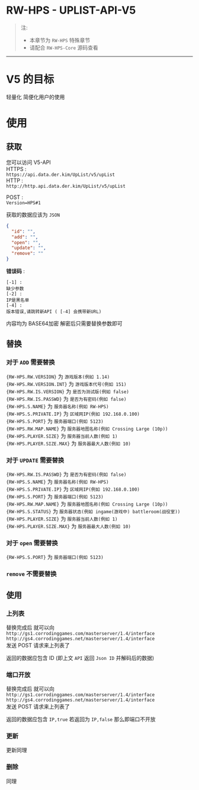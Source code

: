 # RW-HPS - UPLIST-API-V5

> 注:
> - 本章节为 `RW-HPS` 特殊章节
> - 请配合 `RW-HPS-Core` 源码查看

----------------------
# V5 的目标
轻量化 简便化用户的使用

# 使用
## 获取
您可以访问 V5-API   
HTTPS :  
`https://api.data.der.kim/UpList/v5/upList`  
HTTP :  
`http://http.api.data.der.kim/UpList/v5/upList`  

POST :  
`Version=HPS#1`  

获取的数据应该为 `JSON`  
```json
{
  "id": "",
  "add": "",
  "open": "",
  "update": "",
  "remove": ""
}
```

**错误码** :
```
[-1] :
缺少参数
[-2] :
IP是黑名单
[-4] :
版本错误,请跳转新API ( [-4] 会携带新URL)
```

内容均为 BASE64加密  解密后只需要替换参数即可  

## 替换
### 对于 `ADD` 需要替换
`{RW-HPS.RW.VERSION}` 为 `游戏版本(例如 1.14)`  
`{RW-HPS.RW.VERSION.INT}` 为 `游戏版本代号(例如 151)`  
`{RW-HPS.RW.IS.VERSION}` 为 `是否为测试版(例如 false)`  
`{RW-HPS.RW.IS.PASSWD}` 为 `是否为有密码(例如 false)`  
`{RW-HPS.S.NAME}` 为 `服务器名称(例如 RW-HPS)`  
`{RW-HPS.S.PRIVATE.IP}` 为 `区域网IP(例如 192.168.0.100)`  
`{RW-HPS.S.PORT}` 为 `服务器端口(例如 5123)`  
`{RW-HPS.RW.MAP.NAME}` 为 `服务器地图名称(例如 Crossing Large (10p))`  
`{RW-HPS.PLAYER.SIZE}` 为 `服务器当前人数(例如 1)`  
`{RW-HPS.PLAYER.SIZE.MAX}`  为 `服务器最大人数(例如 10)`  

### 对于 `UPDATE` 需要替换
`{RW-HPS.RW.IS.PASSWD}` 为 `是否为有密码(例如 false)`  
`{RW-HPS.S.NAME}` 为 `服务器名称(例如 RW-HPS)`  
`{RW-HPS.S.PRIVATE.IP}` 为 `区域网IP(例如 192.168.0.100)`  
`{RW-HPS.S.PORT}` 为 `服务器端口(例如 5123)`  
`{RW-HPS.RW.MAP.NAME}` 为 `服务器地图名称(例如 Crossing Large (10p))`  
`{RW-HPS.S.STATUS}` 为 `服务器状态(例如 ingame(游戏中) battleroom(战役室))`  
`{RW-HPS.PLAYER.SIZE}` 为 `服务器当前人数(例如 1)`  
`{RW-HPS.PLAYER.SIZE.MAX}`  为 `服务器最大人数(例如 10)`  

### 对于 `open` 需要替换
`{RW-HPS.S.PORT}` 为 `服务器端口(例如 5123)`  

### `remove` 不需要替换

## 使用
### 上列表
替换完成后 就可以向  
`http://gs1.corrodinggames.com/masterserver/1.4/interface`  
`http://gs4.corrodinggames.net/masterserver/1.4/interface`  
发送 POST 请求来上列表了

返回的数据应包含 ID (即上文 `API` 返回 `Json ID` 并解码后的数据)
### 端口开放
替换完成后 就可以向  
`http://gs1.corrodinggames.com/masterserver/1.4/interface`  
`http://gs4.corrodinggames.net/masterserver/1.4/interface`  
发送 POST 请求来上列表了

返回的数据应包含 `IP,true` 若返回为 `IP,false` 那么即端口不开放  
### 更新
更新同理
### 删除 
同理



